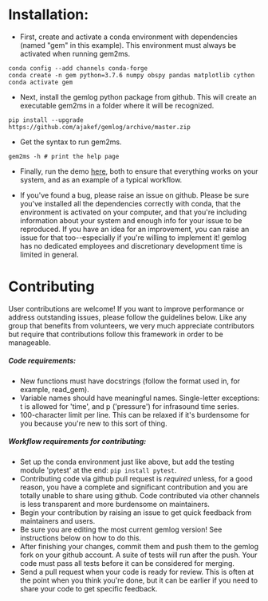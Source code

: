 # Installation:

* First, create and activate a conda environment with dependencies (named "gem" in this example). This environment must always be activated when running gem2ms.
```
conda config --add channels conda-forge
conda create -n gem python=3.7.6 numpy obspy pandas matplotlib cython
conda activate gem
```

* Next, install the gemlog python package from github. This will create an executable gem2ms in a folder where it will be recognized.
```
pip install --upgrade https://github.com/ajakef/gemlog/archive/master.zip
```

* Get the syntax to run gem2ms.
```
gem2ms -h # print the help page
```

* Finally, run the demo [here](https://github.com/ajakef/gemlog/tree/master/demo), both to ensure that everything works on your system, and as an example of a typical workflow.

* If you've found a bug, please raise an issue on github. Please be sure you've installed all the dependencies correctly with conda, that the environment is activated on your computer, and that you're including information about your system and enough info for your issue to be reproduced. If you have an idea for an improvement, you can raise an issue for that too--especially if you're willing to implement it! gemlog has no dedicated employees and discretionary development time is limited in general.

# Contributing
User contributions are welcome! If you want to improve performance or address outstanding issues, please follow the guidelines below. Like any group that benefits from volunteers, we very much appreciate contributors but require that contributions follow this framework in order to be manageable.
##### Code requirements:
* New functions must have docstrings (follow the format used in, for example, read_gem).
* Variable names should have meaningful names. Single-letter exceptions: t is allowed for 'time', and p ('pressure') for infrasound time series.
* 100-character limit per line. This can be relaxed if it's burdensome for you because you're new to this sort of thing.

##### Workflow requirements for contributing:
* Set up the conda environment just like above, but add the testing module 'pytest' at the end: `pip install pytest`.
* Contributing code via github pull request is *required* unless, for a good reason, you have a complete and significant contribution and you are totally unable to share using github. Code contributed via other channels is less transparent and more burdensome on maintainers.
* Begin your contribution by raising an issue to get quick feedback from maintainers and users.
* Be sure you are editing the most current gemlog version! See instructions below on how to do this.
* After finishing your changes, commit them and push them to the gemlog fork on your github account. A suite of tests will run after the push. Your code must pass all tests before it can be considered for merging.
* Send a pull request when your code is ready for review. This is often at the point when you think you're done, but it can be earlier if you need to share your code to get specific feedback.


